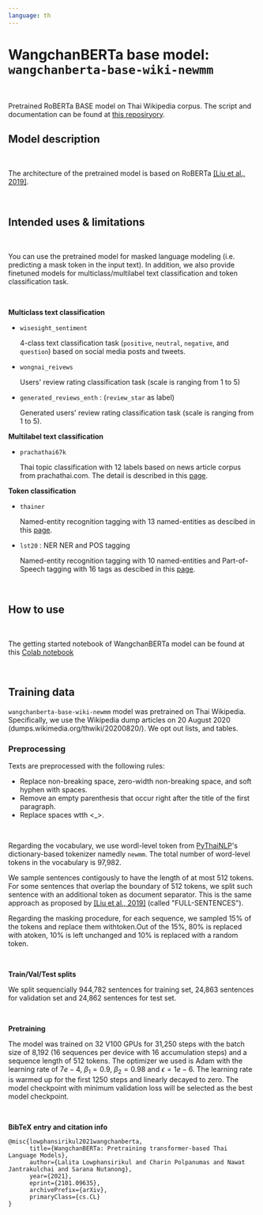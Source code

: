 ```yaml
---
language: th
---
```


# WangchanBERTa base model: `wangchanberta-base-wiki-newmm`

<br>

Pretrained RoBERTa BASE model on Thai Wikipedia corpus.
The script and documentation can be found at [this reposiryory](https://github.com/vistec-AI/thai2transformers).
<br>

## Model description

<br>

The architecture of the pretrained model is based on RoBERTa [[Liu et al., 2019]](https://arxiv.org/abs/1907.11692). 

<br>



## Intended uses & limitations

<br>

You can use the pretrained model for masked language modeling (i.e. predicting a mask token in the input text). In addition, we also provide finetuned models for multiclass/multilabel text classification and token classification task.

<br>

**Multiclass text classification**


-  `wisesight_sentiment` 
     
   4-class text classification task (`positive`, `neutral`, `negative`, and `question`) based on social media posts and tweets.

-  `wongnai_reivews` 

     Users' review rating classification task (scale is ranging from 1 to 5)

-  `generated_reviews_enth` : (`review_star` as label)

     Generated users' review rating classification task (scale is ranging from 1 to 5).

**Multilabel text classification**

-  `prachathai67k`

    Thai topic classification with 12 labels based on news article corpus from prachathai.com. The detail is described in this [page](https://huggingface.co/datasets/prachathai67k).
    



**Token classification**

-  `thainer` 

    Named-entity recognition tagging with 13 named-entities as descibed in this [page](https://huggingface.co/datasets/thainer).

-  `lst20` : NER NER and POS tagging
 
     Named-entity recognition tagging with 10 named-entities and Part-of-Speech tagging with 16 tags as descibed in this [page](https://huggingface.co/datasets/lst20).

<br>

## How to use

<br>

The getting started notebook of WangchanBERTa model can be found at this [Colab notebook](https://colab.research.google.com/drive/1Kbk6sBspZLwcnOE61adAQo30xxqOQ9ko)

<br>

## Training data

`wangchanberta-base-wiki-newmm` model was pretrained on Thai Wikipedia. Specifically, we use the Wikipedia dump articles on 20 August 2020 (dumps.wikimedia.org/thwiki/20200820/). We opt out lists, and tables.

### Preprocessing

Texts are preprocessed with the following rules:

- Replace non-breaking space, zero-width non-breaking space, and soft hyphen with spaces.
- Remove an empty parenthesis that occur right after the title of the first paragraph.
- Replace spaces wtth <_>.

<br>


Regarding the vocabulary, we use wordl-level token from [PyThaiNLP](https://github.com/PyThaiNLP/pythainlp)'s dictionary-based tokenizer namedly `newmm`. The total number of word-level tokens in the vocabulary is 97,982. 


We sample sentences contigously to have the length of at most 512 tokens. For some sentences that overlap the boundary of 512 tokens, we split such sentence with an additional token as document separator. This is the same approach as proposed by [[Liu et al., 2019]](https://arxiv.org/abs/1907.11692) (called "FULL-SENTENCES"). 

Regarding the masking procedure, for each sequence, we sampled 15% of the tokens and replace them with<mask>token.Out of the 15%, 80% is replaced with a<mask>token, 10% is left unchanged and 10% is replaced with a random token.

<br>

**Train/Val/Test splits**

We split sequencially 944,782 sentences for training set, 24,863 sentences for validation set and 24,862 sentences for test set.

<br>

**Pretraining**

The model was trained on 32 V100 GPUs for 31,250 steps with the batch size of 8,192 (16 sequences per device with 16 accumulation steps) and a sequence length of 512 tokens. The optimizer we used is Adam with the learning rate of $7e-4$, $\beta_1 = 0.9$, $\beta_2= 0.98$ and $\epsilon = 1e-6$. The learning rate is warmed up for the first 1250 steps and linearly decayed to zero. The model checkpoint with minimum validation loss will be selected as the best model checkpoint. 

<br>

**BibTeX entry and citation info**

```
@misc{lowphansirikul2021wangchanberta,
      title={WangchanBERTa: Pretraining transformer-based Thai Language Models}, 
      author={Lalita Lowphansirikul and Charin Polpanumas and Nawat Jantrakulchai and Sarana Nutanong},
      year={2021},
      eprint={2101.09635},
      archivePrefix={arXiv},
      primaryClass={cs.CL}
}
```
